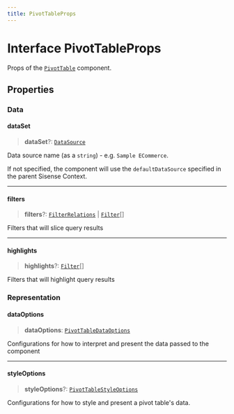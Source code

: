 ```yaml
---
title: PivotTableProps
---
```


# Interface PivotTableProps

Props of the [`PivotTable`](../../sdk-ui/data-grids/function.PivotTable.md) component.

## Properties

### Data

#### dataSet

> **dataSet**?: [`DataSource`](../../sdk-data/type-aliases/type-alias.DataSource.md)

Data source name (as a `string`) - e.g. `Sample ECommerce`.

If not specified, the component will use the `defaultDataSource` specified in the parent Sisense Context.

***

#### filters

> **filters**?: [`FilterRelations`](../../sdk-data/interfaces/interface.FilterRelations.md) \| [`Filter`](../../sdk-data/interfaces/interface.Filter.md)[]

Filters that will slice query results

***

#### highlights

> **highlights**?: [`Filter`](../../sdk-data/interfaces/interface.Filter.md)[]

Filters that will highlight query results

### Representation

#### dataOptions

> **dataOptions**: [`PivotTableDataOptions`](interface.PivotTableDataOptions.md)

Configurations for how to interpret and present the data passed to the component

***

#### styleOptions

> **styleOptions**?: [`PivotTableStyleOptions`](interface.PivotTableStyleOptions.md)

Configurations for how to style and present a pivot table's data.
